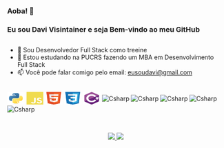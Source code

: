 ### Aoba! 👋
### Eu sou Davi Visintainer e seja Bem-vindo ao meu GitHub

## 

- 🔭 Sou Desenvolvedor Full Stack como treeine
- 🌱 Estou estudando na PUCRS fazendo um MBA em Desenvolvimento Full Stack
- 📫 Você pode falar comigo pelo email: eusoudavi@gmail.com


<div style="display: inline_block"><br>
  <img align="center" alt="Python" height="30" width="40" src="https://raw.githubusercontent.com/devicons/devicon/master/icons/python/python-original.svg">
  <img align="center" alt="Js" height="30" width="40" src="https://raw.githubusercontent.com/devicons/devicon/master/icons/javascript/javascript-plain.svg">
  <img align="center" alt="HTML" height="30" width="40" src="https://raw.githubusercontent.com/devicons/devicon/master/icons/html5/html5-original.svg">
  <img align="center" alt="CSS" height="30" width="40" src="https://raw.githubusercontent.com/devicons/devicon/master/icons/css3/css3-original.svg">
  <img align="center" alt="Csharp" height="30" width="40" src="https://raw.githubusercontent.com/devicons/devicon/master/icons/csharp/csharp-original.svg">
  <img align="center" alt="Csharp" height="30" width="40" src="https://cdn.jsdelivr.net/gh/devicons/devicon/icons/cplusplus/cplusplus-original.svg">
  <img align="center" alt="Csharp" height="30" width="40" src="https://cdn.jsdelivr.net/gh/devicons/devicon/icons/matlab/matlab-original.svg">
  <img align="center" alt="Csharp" height="30" width="40" src="https://cdn.jsdelivr.net/gh/devicons/devicon/icons/ubuntu/ubuntu-plain.svg" />
  <img align="center" alt="Csharp" height="30" width="40 src="https://cdn.jsdelivr.net/gh/devicons/devicon/icons/java/java-original.svg" />
  <img align="center" alt="Csharp" height="30" width="40 src="https://cdn.jsdelivr.net/gh/devicons/devicon/icons/spring/spring-plain.svg" />
          
</div>

## 

<br>
<div align="center">
  <a href="https://github.com/eusoudavi">
  <img height="160em" src="https://github-readme-stats.vercel.app/api?username=eusoudavi&show_icons=true&theme=dark&include_all_commits=true&count_private=true"/>
  <img height="160em" src="https://github-readme-stats.vercel.app/api/top-langs/?username=eusoudavi&layout=compact&theme=dark"/>
</div>

